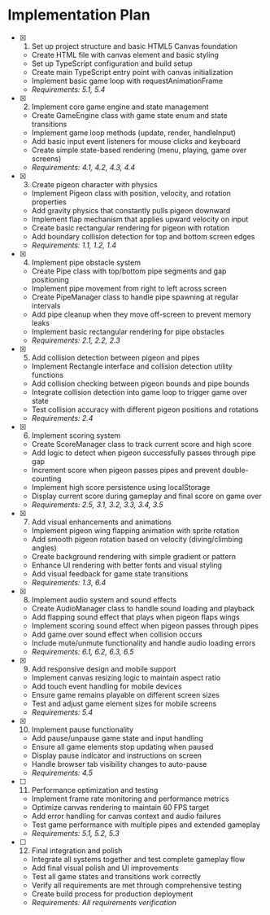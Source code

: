 # Implementation Plan

- [x] 1. Set up project structure and basic HTML5 Canvas foundation
  - Create HTML file with canvas element and basic styling
  - Set up TypeScript configuration and build setup
  - Create main TypeScript entry point with canvas initialization
  - Implement basic game loop with requestAnimationFrame
  - _Requirements: 5.1, 5.4_

- [x] 2. Implement core game engine and state management
  - Create GameEngine class with game state enum and state transitions
  - Implement game loop methods (update, render, handleInput)
  - Add basic input event listeners for mouse clicks and keyboard
  - Create simple state-based rendering (menu, playing, game over screens)
  - _Requirements: 4.1, 4.2, 4.3, 4.4_

- [x] 3. Create pigeon character with physics
  - Implement Pigeon class with position, velocity, and rotation properties
  - Add gravity physics that constantly pulls pigeon downward
  - Implement flap mechanism that applies upward velocity on input
  - Create basic rectangular rendering for pigeon with rotation
  - Add boundary collision detection for top and bottom screen edges
  - _Requirements: 1.1, 1.2, 1.4_

- [x] 4. Implement pipe obstacle system
  - Create Pipe class with top/bottom pipe segments and gap positioning
  - Implement pipe movement from right to left across screen
  - Create PipeManager class to handle pipe spawning at regular intervals
  - Add pipe cleanup when they move off-screen to prevent memory leaks
  - Implement basic rectangular rendering for pipe obstacles
  - _Requirements: 2.1, 2.2, 2.3_

- [x] 5. Add collision detection between pigeon and pipes
  - Implement Rectangle interface and collision detection utility functions
  - Add collision checking between pigeon bounds and pipe bounds
  - Integrate collision detection into game loop to trigger game over state
  - Test collision accuracy with different pigeon positions and rotations
  - _Requirements: 2.4_

- [x] 6. Implement scoring system
  - Create ScoreManager class to track current score and high score
  - Add logic to detect when pigeon successfully passes through pipe gap
  - Increment score when pigeon passes pipes and prevent double-counting
  - Implement high score persistence using localStorage
  - Display current score during gameplay and final score on game over
  - _Requirements: 2.5, 3.1, 3.2, 3.3, 3.4, 3.5_

- [x] 7. Add visual enhancements and animations
  - Implement pigeon wing flapping animation with sprite rotation
  - Add smooth pigeon rotation based on velocity (diving/climbing angles)
  - Create background rendering with simple gradient or pattern
  - Enhance UI rendering with better fonts and visual styling
  - Add visual feedback for game state transitions
  - _Requirements: 1.3, 6.4_

- [x] 8. Implement audio system and sound effects
  - Create AudioManager class to handle sound loading and playback
  - Add flapping sound effect that plays when pigeon flaps wings
  - Implement scoring sound effect when pigeon passes through pipes
  - Add game over sound effect when collision occurs
  - Include mute/unmute functionality and handle audio loading errors
  - _Requirements: 6.1, 6.2, 6.3, 6.5_

- [x] 9. Add responsive design and mobile support
  - Implement canvas resizing logic to maintain aspect ratio
  - Add touch event handling for mobile devices
  - Ensure game remains playable on different screen sizes
  - Test and adjust game element sizes for mobile screens
  - _Requirements: 5.4_

- [x] 10. Implement pause functionality
  - Add pause/unpause game state and input handling
  - Ensure all game elements stop updating when paused
  - Display pause indicator and instructions on screen
  - Handle browser tab visibility changes to auto-pause
  - _Requirements: 4.5_

- [ ] 11. Performance optimization and testing
  - Implement frame rate monitoring and performance metrics
  - Optimize canvas rendering to maintain 60 FPS target
  - Add error handling for canvas context and audio failures
  - Test game performance with multiple pipes and extended gameplay
  - _Requirements: 5.1, 5.2, 5.3_

- [ ] 12. Final integration and polish
  - Integrate all systems together and test complete gameplay flow
  - Add final visual polish and UI improvements
  - Test all game states and transitions work correctly
  - Verify all requirements are met through comprehensive testing
  - Create build process for production deployment
  - _Requirements: All requirements verification_
